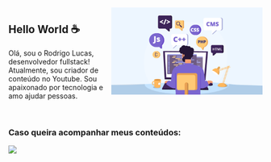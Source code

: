<img src="logo.png" width="300px" min-width="300px" max-width="300px" align="right" alt="Logo Rodrigo Lucas">

<h2>Hello World ☕</h2>

<p>Olá, sou o Rodrigo Lucas, desenvolvedor fullstack! Atualmente, sou criador de conteúdo no Youtube. Sou apaixonado por tecnologia e amo ajudar pessoas.</p>

</br>

<h3>Caso queira acompanhar meus conteúdos:</h3>

<div align="left">
  <a href="https://www.youtube.com/channel/UCd70qIQEo_ugf1NMuHRSu5A" alt="YouTube">
    <img src="https://img.shields.io/badge/-YouTube-ff3a5e?style=for-the-badge&logo=YouTube&logoColor=FFF"/>
  </a>
</div>
